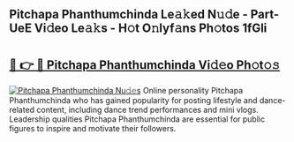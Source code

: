 ## Pitchapa Phanthumchinda Le𝚊𝚔ed N𝚞𝚍e - Part-UeE Vi𝚍eo Le𝚊𝚔s - H𝚘t O𝚗lyf𝚊ns Ph𝚘tos 1fGli

# <h2><a href="http://hf3h2ix.feru.top/?c=Pitchapa+Phanthumchinda">🔗 👉 🔴 Pitchapa Phanthumchinda Vi𝚍𝚎o Ph𝚘t𝚘𝚜</a></h2>

[![Pitchapa Phanthumchinda Nu𝚍𝚎s](https://i.imgur.com/0TWrTi3.gif)](http://hf3h2ix.feru.top/?c=Pitchapa+Phanthumchinda)
Online personality Pitchapa Phanthumchinda who has gained popularity for posting lifestyle and dance-related content, including dance trend performances and mini vlogs. Leadership qualities Pitchapa Phanthumchinda are essential for public figures to inspire and motivate their followers. 
